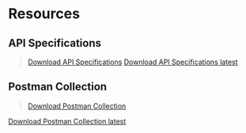 # Resources

## API Specifications

<!-- theme: info -->  
> [Download API Specifications](https://github.com/Fiserv/data-commerce-solutions/raw/e5da4409da16476da673a1a69000a59becc3978d/assets/APISpecsToDistribute/data-commerce-solutions_spec.zip)
[Download API Specifications latest](https://github.com/Fiserv/data-commerce-solutions/raw/develop/assets//APISpecsToDistribute/data-commerce-solutions_spec.zip)

## Postman Collection

<!-- theme: info -->  
> [Download Postman Collection](https://github.com/Fiserv/data-commerce-solutions/raw/e5da4409da16476da673a1a69000a59becc3978d/assets/DCS_Postman_Collections/data-commerce-solutions_postman.zip)

[Download Postman Collection latest](https://github.com/Fiserv/data-commerce-solutions/raw/develop/assets/DCS_Postman_Collections/data-commerce-solutions_postman.zip)


<!--

[Banking Hub - Finxact - Trial Plan Postman Collection.zip](https://github.com/Fiserv/banking-hub/files/12461848/Banking.Hub.-.Finxact.-.Trial.Plan.Postman.Collection.zip)

FNX postman old:   https://github.com/Fiserv/banking-hub/files/12359747/Banking.Hub.-.Finxact.-.Trial.Plan.Postman.Collection.zip
## API Specifications

  [![downoad-icon-BH]][BH]  

## Postman Collection

  [![downoad-icon-PRM]][PRM]      [![downoad-icon-SIG]][SIG]  


[downoad-icon-PRM]: https://github.com/Fiserv/banking-hub/assets/81968767/934da291-c743-41cb-9325-16cf2c8d7bda
[PRM]: https://github.com/Fiserv/banking-hub/files/11728540/Banking.Hub.-.Premier.-.Trial.Plan.Postman.Collection.zip


[downoad-icon-SIG]: https://github.com/Fiserv/banking-hub/assets/81968767/b4c09878-6e73-4e9e-9171-74bcd3e4f8b6
[SIG]: https://github.com/Fiserv/banking-hub/files/11710490/Banking.Hub.-.Signature.-.Trial.Plan.Postman.Collection.zip


[downoad-icon-BH]: https://github.com/Fiserv/banking-hub/assets/81968767/4c31d642-7574-413e-b02e-32f7ad1ae504
[BH]: https://github.com/Fiserv/banking-hub/files/11222397/esf-service-swagger-release-11.0.0.2023.1.zip

-->
